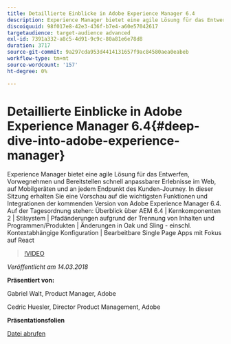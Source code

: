 ```yaml
---
title: Detaillierte Einblicke in Adobe Experience Manager 6.4
description: Experience Manager bietet eine agile Lösung für das Entwerfen, Vorwegnehmen und Bereitstellen schnell anpassbarer Erlebnisse im Web, auf Mobilgeräten und an jedem Endpunkt des Kunden-Journey. In dieser Sitzung erhalten Sie eine Vorschau auf die wichtigsten Funktionen und Integrationen der kommenden Version von Adobe Experience Manager 6.4.
discoiquuid: 98f017e8-42e3-436f-b7e4-a60e57042617
targetaudience: target-audience advanced
exl-id: 7391a332-a8c5-4d91-9c9c-80a81e6e78d8
duration: 3717
source-git-commit: 9a297cda953d4414131657f9ac84580aea0eabeb
workflow-type: tm+mt
source-wordcount: '157'
ht-degree: 0%

---
```


# Detaillierte Einblicke in Adobe Experience Manager 6.4{#deep-dive-into-adobe-experience-manager}

Experience Manager bietet eine agile Lösung für das Entwerfen, Vorwegnehmen und Bereitstellen schnell anpassbarer Erlebnisse im Web, auf Mobilgeräten und an jedem Endpunkt des Kunden-Journey. In dieser Sitzung erhalten Sie eine Vorschau auf die wichtigsten Funktionen und Integrationen der kommenden Version von Adobe Experience Manager 6.4. Auf der Tagesordnung stehen: Überblick über AEM 6.4 | Kernkomponenten 2 | Stilsystem | Pfadänderungen aufgrund der Trennung von Inhalten und Programmen/Produkten | Änderungen in Oak und Sling - einschl. Kontextabhängige Konfiguration | Bearbeitbare Single Page Apps mit Fokus auf React

>[!VIDEO](https://video.tv.adobe.com/v/21749/?quality=9)

*Veröffentlicht am 14.03.2018*

**Präsentiert von:**

Gabriel Walt, Product Manager, Adobe

Cedric Huesler, Director Product Management, Adobe

**Präsentationsfolien**

[Datei abrufen](assets/aem64-developerupdate31418.pdf)

<!--
[Get back to the Overview](https://helpx.adobe.com/de/experience-manager/kt/eseminars/gems/aem-index.html)
-->
